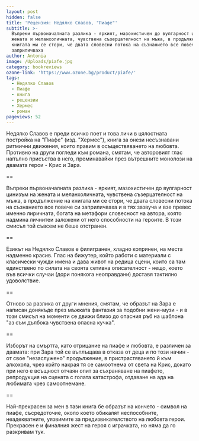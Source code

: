 ```yaml
---
layout: post
hidden: false
title: 'Рецензия: Недялко Славов, "Пиафе"'
subtitle: >-
  Въпреки първоначалната разлика - яркият, мазохистичен до вулгарност цинизъм на
  жената и меланхоличната, чувствена съзерцателност на мъжа, в продължение на
  книгата ми се стори, че двата словесни потока на съзнанието все повече си
  заприличваха
author: Antonia
image: /Uploads/piafe.jpg
category: bookreviews
ozone-link: 'https://www.ozone.bg/product/piafe/'
tags:
  - Недялко Славов
  - Пиафе
  - книга
  - рецензии
  - Хермес
  - роман
pageviews: 52
---
```

Недялко Славов е преди всичко поет и това личи в цялостната постройка на "Пиафе" (изд. "Хермес"), книга за онези несъзнавани ритмични движения, които правим в осъществяването на любовта. Противно на други погледи към романа, смятам, че авторовият глас напълно присъства в него, преминавайки през вътрешните монолози на двамата герои - Крис и Зара.

\==

Въпреки първоначалната разлика - яркият, мазохистичен до вулгарност цинизъм на жената и меланхоличната, чувствена съзерцателност на мъжа, в продължение на книгата ми се стори, че двата словесни потока на съзнанието все повече си заприличваха и в тях зазвуча и взе превес именно лиричната, богата на метафори словесност на автора, която надмина личнитеи заложени от него способности на героите. В този смисъл той съвсем не беше отстранен.

\==

Езикът на Недялко Славов е филигранен, хладно копринен, на места надменно красив. Глас на бижутер, който работи с материали с класически чужди имена и дава живот на редица сцени, които са там единствено по силата на своята сетивна описателност - нещо, което във всички случаи (дори понякога неоправдани) доставя тактилно удоволствие.

\==

Отново за разлика от други мнения, смятам, че образът на Зара е написан донякъде през мъжката фантазия за подобни жени-музи - и в този смисъл на моменти се движи близо до опасния ръб на шаблона "аз съм дълбока чувствена опасна кучка". 

\==

Изборът на смъртта, като отрицание на пиафе и любовта, е различен за двамата: при Зара той се въплъщава в отказа от деца и по този начин - от свое "незаслужено" продължение, в пристрастяването й към алкохола, чрез който накрая тя се самоотнема от света на Крис, докато при него е всъщност отчаян опит за съхраняване на пиафето, репродукция на сцената с голата катастрофа, отдаване на ада на любимата чрез самоотнемане.

\==

Най-прекрасен за мен в тази книга бе образът на кончето - символ на пиафе, съсредоточие, около което обикалят неспособните, неадекватните, уязвимите за предизвикателството на любовта герои. Прекрасен е и финалния жест на героя с играчката, но няма да го разкривам тук.
